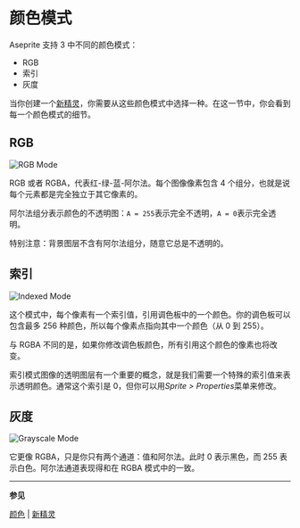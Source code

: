# 颜色模式

Aseprite 支持 3 中不同的颜色模式：

- RGB
- 索引
- 灰度

当你创建一个[新精灵](new-sprite.md)，你需要从这些颜色模式中选择一种。在这一节中，你会看到每一个颜色模式的细节。

## RGB

![RGB Mode](color/rgb-mode.png)

RGB 或者 RGBA，代表红-绿-蓝-阿尔法。每个图像像素包含 4 个组分，也就是说每个元素都是完全独立于其它像素的。

阿尔法组分表示颜色的不透明图：`A = 255`表示完全不透明，`A = 0`表示完全透明。

特别注意：背景图层不含有阿尔法组分，随意它总是不透明的。

## 索引

![Indexed Mode](color/indexed-mode.gif)

这个模式中，每个像素有一个索引值，引用调色板中的一个颜色。你的调色板可以包含最多 256 种颜色，所以每个像素点指向其中一个颜色（从 0 到 255）。

与 RGBA 不同的是，如果你修改调色板颜色，所有引用这个颜色的像素也将改变。

索引模式图像的透明图层有一个重要的概念，就是我们需要一个特殊的索引值来表示透明颜色。通常这个索引是 0，但你可以用*Sprite > Properties*菜单来修改。

## 灰度

![Grayscale Mode](color/gray-mode.png)

它更像 RGBA，只是你只有两个通道：值和阿尔法。此时 0 表示黑色，而 255 表示白色。阿尔法通道表现得和在 RGBA 模式中的一致。

---

**参见**

[颜色](color.md) | [新精灵](new-sprite.md)
